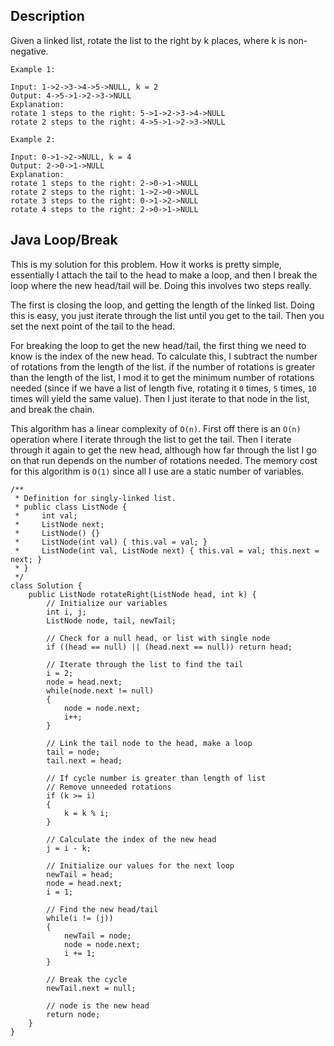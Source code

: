 ## Description

Given a linked list, rotate the list to the right by k places, where k is non-negative.

```
Example 1:

Input: 1->2->3->4->5->NULL, k = 2
Output: 4->5->1->2->3->NULL
Explanation:
rotate 1 steps to the right: 5->1->2->3->4->NULL
rotate 2 steps to the right: 4->5->1->2->3->NULL

Example 2:

Input: 0->1->2->NULL, k = 4
Output: 2->0->1->NULL
Explanation:
rotate 1 steps to the right: 2->0->1->NULL
rotate 2 steps to the right: 1->2->0->NULL
rotate 3 steps to the right: 0->1->2->NULL
rotate 4 steps to the right: 2->0->1->NULL
```


## Java Loop/Break

This is my solution for this problem. How it works is pretty simple, essentially I attach the tail to the head to make a loop, and then I break the loop where the new head/tail will be. Doing this involves two steps really.

The first is closing the loop, and getting the length of the linked list. Doing this is easy, you just iterate through the list until you get to the tail. Then you set the next point of the tail to the head.

For breaking the loop to get the new head/tail, the first thing we need to know is the index of the new head. To calculate this, I subtract the number of rotations from the length of the list. if the number of rotations is greater than the length of the list, I mod it to get the minimum number of rotations needed (since if we have a list of length five, rotating it `0` times, `5` times, `10` times will yield the same value). Then I just iterate to that node in the list, and break the chain.

This algorithm has a linear complexity of `O(n)`. First off there is an `O(n)` operation where I iterate through the list to get the tail. Then I iterate through it again to get the new head, although how far through the list I go on that run depends on the number of rotations needed. The memory cost for this algorithm is `O(1)` since all I use are a static number of variables.

```
/**
 * Definition for singly-linked list.
 * public class ListNode {
 *     int val;
 *     ListNode next;
 *     ListNode() {}
 *     ListNode(int val) { this.val = val; }
 *     ListNode(int val, ListNode next) { this.val = val; this.next = next; }
 * }
 */
class Solution {
    public ListNode rotateRight(ListNode head, int k) {
        // Initialize our variables
        int i, j;
        ListNode node, tail, newTail;
        
        // Check for a null head, or list with single node
        if ((head == null) || (head.next == null)) return head;
        
        // Iterate through the list to find the tail
        i = 2;
        node = head.next;
        while(node.next != null)
        {
            node = node.next;
            i++;
        }

        // Link the tail node to the head, make a loop
        tail = node;
        tail.next = head;
        
        // If cycle number is greater than length of list
        // Remove unneeded rotations
        if (k >= i)
        {
            k = k % i;
        }
        
        // Calculate the index of the new head
        j = i - k;

        // Initialize our values for the next loop
        newTail = head;
        node = head.next;
        i = 1;
        
        // Find the new head/tail
        while(i != (j))
        {
            newTail = node;
            node = node.next;
            i += 1;
        }
        
        // Break the cycle
        newTail.next = null;
        
        // node is the new head
        return node;
    }
}
```